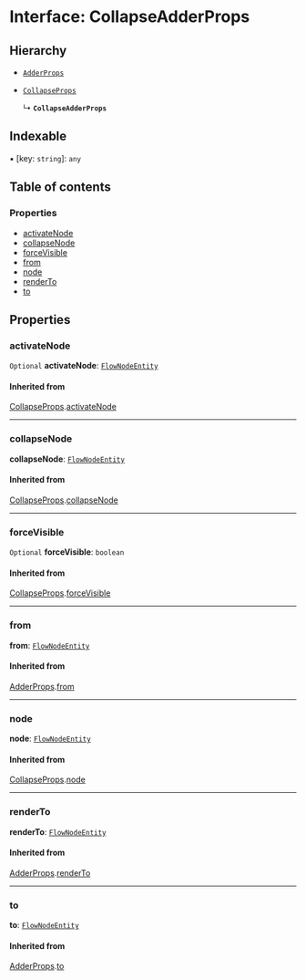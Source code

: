 # Interface: CollapseAdderProps

## Hierarchy

* [`AdderProps`](/auto-docs/document/interfaces/AdderProps.md)

* [`CollapseProps`](/auto-docs/document/interfaces/CollapseProps.md)

  ↳ **`CollapseAdderProps`**

## Indexable

▪ \[key: `string`]: `any`

## Table of contents

### Properties

* [activateNode](/auto-docs/document/interfaces/CollapseAdderProps.md#activatenode)
* [collapseNode](/auto-docs/document/interfaces/CollapseAdderProps.md#collapsenode)
* [forceVisible](/auto-docs/document/interfaces/CollapseAdderProps.md#forcevisible)
* [from](/auto-docs/document/interfaces/CollapseAdderProps.md#from)
* [node](/auto-docs/document/interfaces/CollapseAdderProps.md#node)
* [renderTo](/auto-docs/document/interfaces/CollapseAdderProps.md#renderto)
* [to](/auto-docs/document/interfaces/CollapseAdderProps.md#to)

## Properties

### activateNode

`Optional` **activateNode**: [`FlowNodeEntity`](/auto-docs/document/classes/FlowNodeEntity-1.md)

#### Inherited from

[CollapseProps](/auto-docs/document/interfaces/CollapseProps.md).[activateNode](/auto-docs/document/interfaces/CollapseProps.md#activatenode)

***

### collapseNode

**collapseNode**: [`FlowNodeEntity`](/auto-docs/document/classes/FlowNodeEntity-1.md)

#### Inherited from

[CollapseProps](/auto-docs/document/interfaces/CollapseProps.md).[collapseNode](/auto-docs/document/interfaces/CollapseProps.md#collapsenode)

***

### forceVisible

`Optional` **forceVisible**: `boolean`

#### Inherited from

[CollapseProps](/auto-docs/document/interfaces/CollapseProps.md).[forceVisible](/auto-docs/document/interfaces/CollapseProps.md#forcevisible)

***

### from

**from**: [`FlowNodeEntity`](/auto-docs/document/classes/FlowNodeEntity-1.md)

#### Inherited from

[AdderProps](/auto-docs/document/interfaces/AdderProps.md).[from](/auto-docs/document/interfaces/AdderProps.md#from)

***

### node

**node**: [`FlowNodeEntity`](/auto-docs/document/classes/FlowNodeEntity-1.md)

#### Inherited from

[CollapseProps](/auto-docs/document/interfaces/CollapseProps.md).[node](/auto-docs/document/interfaces/CollapseProps.md#node)

***

### renderTo

**renderTo**: [`FlowNodeEntity`](/auto-docs/document/classes/FlowNodeEntity-1.md)

#### Inherited from

[AdderProps](/auto-docs/document/interfaces/AdderProps.md).[renderTo](/auto-docs/document/interfaces/AdderProps.md#renderto)

***

### to

**to**: [`FlowNodeEntity`](/auto-docs/document/classes/FlowNodeEntity-1.md)

#### Inherited from

[AdderProps](/auto-docs/document/interfaces/AdderProps.md).[to](/auto-docs/document/interfaces/AdderProps.md#to)
